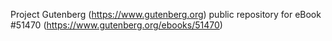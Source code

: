 Project Gutenberg (https://www.gutenberg.org) public repository for
eBook #51470 (https://www.gutenberg.org/ebooks/51470)
